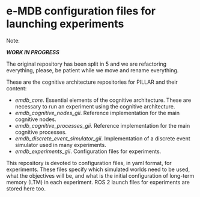 # e-MDB configuration files for launching experiments

Note:

***WORK IN PROGRESS***

The original repository has been split in 5 and we are refactoring everything, please, be patient while we move and rename everything.

These are the cognitive architecture repositories for PILLAR and their content:

- _emdb_core_. Essential elements of the cognitive architecture. These are necessary to run an experiment using the cognitive architecture.
- _emdb_cognitive_nodes_gii_. Reference implementation for the main cognitive nodes.
- _emdb_cognitive_processes_gii_. Reference implementation for the main cognitive processes.
- _emdb_discrete_event_simulator_gii_. Implementation of a discrete event simulator used in many experiments.
- _emdb_experiments_gii_. Configuration files for experiments.

This repository is devoted to configuration files, in yaml format, for experiments. These files specify which simulated worlds need to be used, what the objectives will be, and what is the initial configuration of long-term memory (LTM) in each experiment. ROS 2 launch files for experiments are stored here too.
